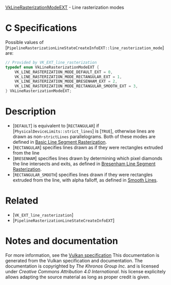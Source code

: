[VkLineRasterizationModeEXT](https://www.khronos.org/registry/vulkan/specs/1.3-extensions/man/html/VkLineRasterizationModeEXT.html) - Line rasterization modes

# C Specifications
Possible values of
[`PipelineRasterizationLineStateCreateInfoEXT::line_rasterization_mode`]
are:
```c
// Provided by VK_EXT_line_rasterization
typedef enum VkLineRasterizationModeEXT {
    VK_LINE_RASTERIZATION_MODE_DEFAULT_EXT = 0,
    VK_LINE_RASTERIZATION_MODE_RECTANGULAR_EXT = 1,
    VK_LINE_RASTERIZATION_MODE_BRESENHAM_EXT = 2,
    VK_LINE_RASTERIZATION_MODE_RECTANGULAR_SMOOTH_EXT = 3,
} VkLineRasterizationModeEXT;
```

# Description
- [`DEFAULT`] is equivalent to [`RECTANGULAR`] if [`PhysicalDeviceLimits::strict_lines`] is [`TRUE`], otherwise lines are drawn as non-`strictLines` parallelograms. Both of these modes are defined in [Basic Line Segment Rasterization](https://www.khronos.org/registry/vulkan/specs/1.3-extensions/html/vkspec.html#primsrast-lines-basic).
- [`RECTANGULAR`] specifies lines drawn as if they were rectangles extruded from the line
- [`BRESENHAM`] specifies lines drawn by determining which pixel diamonds the line intersects and exits, as defined in [Bresenham Line Segment Rasterization](https://www.khronos.org/registry/vulkan/specs/1.3-extensions/html/vkspec.html#primsrast-lines-bresenham).
- [`RECTANGULAR_SMOOTH`] specifies lines drawn if they were rectangles extruded from the line, with alpha falloff, as defined in [Smooth Lines](https://www.khronos.org/registry/vulkan/specs/1.3-extensions/html/vkspec.html#primsrast-lines-smooth).

# Related
- [`VK_EXT_line_rasterization`]
- [`PipelineRasterizationLineStateCreateInfoEXT`]

# Notes and documentation
For more information, see the [Vulkan specification](https://www.khronos.org/registry/vulkan/specs/1.3-extensions/html/vkspec.html)
This documentation is generated from the Vulkan specification and documentation.
The documentation is copyrighted by *The Khronos Group Inc.* and is licensed under *Creative Commons Attribution 4.0 International*.
his license explicitely allows adapting the source material as long as proper credit is given.
        